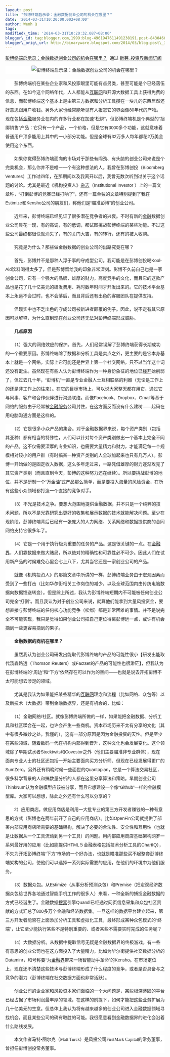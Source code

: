 ```yaml
--- 
layout: post 
title: "彭博终端启示录：金融数据创业公司的机会在哪里？"
date: '2014-03-31T10:20:00.002+08:00' 
author: Wenh Q
tags:
modified\_time: '2014-03-31T10:20:32.087+08:00' 
blogger\_id: tag:blogger.com,1999:blog-4961947611491238191.post-8430466422505057521
blogger\_orig\_url: http://binaryware.blogspot.com/2014/03/blog-post\_31.html
---
```

[彭博终端启示录：金融数据创业公司的机会在哪里？](http://news.pedaily.cn/newseed/201403/20140328362456.shtml)  通过
[新芽\_投资界新闻订阅](http://www.pedaily.cn/)
<div dir="ltr"
style="color: #303030; font-size: 14px; line-height: 20px; margin-top: 15px;">



<div
style="background-color: white; color: #252525; font-family: 宋体B8B体, arial; line-height: 28px; text-align: center;">

![彭博终端启示录：金融数据创业公司的机会在哪里？](http://pic.pedaily.cn/201403/20140328@35663.jpg)

</div>

<div
style="background-color: white; color: #252525; font-family: 宋体B8B体, arial; line-height: 28px;">

　　彭博终端机在某些企业家和风投家眼里可能有点另类，甚至可能是个已经落伍的东西。在如今这个网络年代，人人都能从[互联网](http://news.pedaily.cn/industry/%E4%BA%92%E8%81%94%E7%BD%91/)和开源大数据工具上获得免费的信息，而彭博终端这个基本上是由第三方数据和分析工具攒在一块儿的东西居然还好意思跟用户收钱。另外大家也经常能听见有人报怨它的界面像80年代的产物。现在包括[金融](http://news.pedaily.cn/industry/%E9%87%91%E8%9E%8D/)服务业在内的许多行业都在加速“松绑”，但彭博终端机是个典型的“捆绑销售”产品：它只有一个产品，一个价格，但是它有3000多个功能，这就意味着普通用户顶多能用上其中的一小部分功能。但是全球有32万多人每年都花2万美金使用这个东西。

</div>

<div
style="background-color: white; color: #252525; font-family: 宋体B8B体, arial; line-height: 28px;">

　　如果你觉得彭博终端面向的市场对于那些有闯劲、有头脑的创业公司来说是个完美机会，那么你并不是唯一一个有这种想法的人。我曾在彭博创投（Bloomberg
Ventures）工作过四年，在那期间以及我离开以后，我曾无数次听到过关于这个话题的讨论。尤其是最近《机构投资人》[杂志](http://news.pedaily.cn/industry/%E6%9D%82%E5%BF%97/)（Institutional
Investor
）上的一篇文章称，“打倒彭博的竞赛已经打响了”，还有一篇单独的文章特别提到了我在Estimize和Kensho公司的朋友们，称他们是“瞄准彭博”的创业公司。

</div>

<div
style="background-color: white; color: #252525; font-family: 宋体B8B体, arial; line-height: 28px;">

　　近年来，彭博终端已经见证了很多潜在竞争者的兴衰。不时有新的[金融](http://news.pedaily.cn/industry/%E9%87%91%E8%9E%8D/)数据创业公司昙花一现，有的高调，有的低调，都试图挑战彭博终端的某些功能。不过这些公司最终都很快就消失了，有的关门大吉，有的转行，还有的被人收购。

</div>

<div
style="background-color: white; color: #252525; font-family: 宋体B8B体, arial; line-height: 28px;">

　　究竟是为什么？那些做金融数据的创业公司的出路究竟在哪？

</div>

<div
style="background-color: white; color: #252525; font-family: 宋体B8B体, arial; line-height: 28px;">

　　首先，彭博并不是那种人浮于事的守成型公司。我可能是在彭博创投喝Kool-Aid饮料喝得太多了，但是彭博留给我的印象非常深刻。彭博不久前自己也是一家创业公司，它有一个强大的品牌，雄厚的财力，高度竞争的文化，而且它的这款产品也是花了几十亿美元的研发费用、耗时数年时间才开发出来的。它的技术平台基本上永远不会过时，也不会落后，而且背后还有出色的客服团队在提供支持。

</div>

<div
style="background-color: white; color: #252525; font-family: 宋体B8B体, arial; line-height: 28px;">

　　但现实中也不乏出色的守成公司被新进者颠覆的例子。因此，说不定有其它原因可以解释，为什么直到现在创业公司还无法对彭博终端形成威胁。

</div>

<div
style="background-color: white; color: #252525; font-family: 宋体B8B体, arial; line-height: 28px;">

<span style="font-weight: bold;">　　几点原因</span>

</div>

<div
style="background-color: white; color: #252525; font-family: 宋体B8B体, arial; line-height: 28px;">

　　（1）强大的网络效应的保护。首先，人们经常误解了彭博终端获得长期成功的一个重要原因。彭博终端除了数据和分析工具是卖点之外，更主要的是它本身基本上就是一个网络。实际上它可能还是世界上第一个社交网络，只不过当年这个词还没有诞生。虽然现在有些人认为彭博终端作为一种身份象征的地位已[经开](http://zdb.pedaily.cn/enterprise/%E7%BB%8F%E5%BC%80/)始削弱了，但过去几十年，“彭博机”一直是专业金融人士互相联络的利器（无论是工作上的还是非工作上的往来）。在它的目标市场上，可以说大家整天都在用它，通过它与同事、客户和合作伙伴进行沟通联络。而像Facebook、Dropbox、Gmail等基于网络的服务由于经常被[金融服务](http://news.pedaily.cn/industry/%E9%87%91%E8%9E%8D%E6%9C%8D%E5%8A%A1/)公司封住，在这方面反而没有什么建树——起码在用电脑沟通方面是这样的。

</div>

<div
style="background-color: white; color: #252525; font-family: 宋体B8B体, arial; line-height: 28px;">

　　（2）它是很多小众产品的集合。对于金融数据界来说，每个资产类别（包括其亚种）都有相当的特殊性，人们可以针对每个资产类别做出一个基本上完全不同的产品。这不仅需要深厚的专业知识，也需要大量精力和财力，才能满足每一个规模相对较小的用户群（有时搞某一种资产类别的人全球加起来也只有几万人）。彭博一开始做的是固定收入数据，这么多年走过来，一路凭借雄厚的财力逐渐攻克了其它资产类别（而且直到今天，彭博的这种努力还在继续）。所以要挑战彭博的地位，并不是研制一个“万金油”式产品那么简单，而是要投入海量的风险资金，在所有这些小众领域都打造一个直接的竞争对手。

</div>

<div
style="background-color: white; color: #252525; font-family: 宋体B8B体, arial; line-height: 28px;">

　　（3）不光是技术之争。要想大范围地提供金融数据，并不只是一个纯粹的技术问题，所以不是光靠研究出更好的收集和展示数据的技术就能解决问题。至少在现阶段，彭博终端背后已经有一张庞大的人力网络、关系网络和数据提供商的合同网络支持它很多年了。

</div>

<div
style="background-color: white; color: #252525; font-family: 宋体B8B体, arial; line-height: 28px;">

　　（4）它是一个用于执行极为重要的任务的产品。这是很关键的一点。在[金融界](http://zdb.pedaily.cn/enterprise/%E9%87%91%E8%9E%8D%E7%95%8C/)，人们靠数据来做大赌局，所以绝对的精确性和可靠性必不可少。因此人们在试用新产品的时候难免心里会七上八下，尤其当它还是一家创业公司的产品。

</div>

<div
style="background-color: white; color: #252525; font-family: 宋体B8B体, arial; line-height: 28px;">

　　就像《机构投资人》的那篇文章中所讲的一样，彭博终端业务由于宏观因素而受到了一些打击（比如华尔街相关工作岗位的减少，以及全球范围内由传统电脑数据向数据馈送转变）。但是综上所述，我认为彭博终端短期内不可能被任何创业公司完全“打倒”。而且我认为对于创业公司来说，就算他们能拿到大量风投资金，要想直接与彭博终端的任何核心功能竞争（松绑）都是非常困难的事情。并不是说完全不可能实现，我只是觉得如果创业公司把自己定位得离彭博远一点，或许有机会摘到一些更容易摘到的果子。

</div>

<div
style="background-color: white; color: #252525; font-family: 宋体B8B体, arial; line-height: 28px;">

<span style="font-weight: bold;">　　金融数据的商机在哪里？</span>

</div>

<div
style="background-color: white; color: #252525; font-family: 宋体B8B体, arial; line-height: 28px;">

　　虽然我认为创业公司研发出能取代彭博终端的产品的可能性很小【研发出能取代汤森路透（Thomson
Reuters）或Factset的产品的可能性也很渺茫】，但我认为在彭博终端的“周边”和“下方”依然存在可以作为的空间——也就是说去开拓彭博不太可能想去涉足的领域。

</div>

<div
style="background-color: white; color: #252525; font-family: 宋体B8B体, arial; line-height: 28px;">

　　尤其是我认为如果能把某些精华的[互联网](http://news.pedaily.cn/industry/%E4%BA%92%E8%81%94%E7%BD%91/)理念和流程（比如网络、众包等）以及新技术（大数据）带到金融数据界，还是有机会的，比如：

</div>

<div
style="background-color: white; color: #252525; font-family: 宋体B8B体, arial; line-height: 28px;">

　　（1）金融网络/社区。就像彭博终端所做的一样，如果能把金融数据、分析工具和社区糅合在一起，也许会产生一些商机。资本市场历来不太有分享的文化（其中有很多微妙之处，我懂的），这有一部分原因是因为金融投资的天性。但是至少在某些领域，随着数码一代在机构内部得到晋升，这种文化也会发展变化。这个领域除了早期试水者Stocktwits和Covestor之外（他们主要瞄准非专业群体），现在面向专业人士的社区还包括一开始主要面向买方分析师、但现在已经发展得更广的SumZero。另外还有稍晚时候一些面世的Quantopian，它是一个算法交易社区，很多科学背景的人和搞数量分析的人都在这里分享算法和策略。早期创业公司ThinkNum认为金融模型应该被分享，而且它想建设一个像“Github”一样的金融模型库。大家可以想想，除此之外还有什么可以分享的？

</div>

<div
style="background-color: white; color: #252525; font-family: 宋体B8B体, arial; line-height: 28px;">

　　2）应用商店。做应用商店是利用一大批专业的第三方开发者赚钱的一种有意思的方式（彭博也在两年前开了自己的应用商店）。比如OpenFin公司就提供了部署内部应用商店所需要的基础架构，解决了必要的合法性、安全性和互用性（也就是让数据从一个工具流动到另一个工具）的问题。用内部应用商店基础架构网罗一系列最好用的应用（比如能提供HTML５金融表格包括技术分析工具的ChartIQ），不失为开拓彭博终端“下方”市场的一个好办法，也就是瞄准那些买不起整套彭博终端架构的公司，使他们可以选择一系列实际需要的应用，在他们的环境中为他们服务。

</div>

<div
style="background-color: white; color: #252525; font-family: 宋体B8B体, arial; line-height: 28px;">

　　（3）数据众包。从Estimize（从事分析预测众包）和Premise（把宏观经济数据众包给世界各地通过智能手机工作的很多人）来看，一种全新的捕捉金融数据的方式已经诞生了。金融数据[搜索](http://news.pedaily.cn/industry/%E6%90%9C%E7%B4%A2/)引擎Quandl已经通过网页信息采集和众包社区贡献的方式汇总了800多万个金融和经济数据集。一旦这样的数据平台建立起来，第三方开发者能否在上面添加分析工具和虚拟化工具，最终形成某种众包模式的“终端”，让它至少能执行某些不是特别重要的、或者某些不需要实时完成的任务呢？

</div>

<div
style="background-color: white; color: #252525; font-family: 宋体B8B体, arial; line-height: 28px;">

　　（4）大数据分析。从数据中提取信号无疑是金融数据界的终极游戏，有一些有意思的创业公司也在这方面投入了大量精力，比如为华尔街提供社交数据分析的Dataminr，和号称要“为[金融界](http://zdb.pedaily.cn/enterprise/%E9%87%91%E8%9E%8D%E7%95%8C/)带来一场智能助手革命”的Kensho。在市场定位上，现在还不清楚这些技术与彭博终端形成了什么程度的竞争，或者是否具备与之竞争的潜力（彭博终端在社交数据方面也非常活跃）。

</div>

<div
style="background-color: white; color: #252525; font-family: 宋体B8B体, arial; line-height: 28px;">

　　创业公司的企业家和风投资本家们面临的一个大问题是，某些根深蒂固的平台已经占据了市场利润最丰厚的领域，在这样的前提下，如何才能把这些业务扩展为几十亿美元的生意。但总体上我认为将有越来越多的创业公司进入金融数据领域寻找机会，而且某些公司的确有取胜的可能。我很愿意看到金融数据界的进化会沿着什么路线发展。

</div>

<div
style="background-color: white; color: #252525; font-family: 宋体B8B体, arial; line-height: 28px;">

<span
style="font-family: KaiTi_GB2312, KaiTi;">　　本文作者马特•图尔克（Matt
Turck）是风投公司FirstMark
Capital的常务董事，曾担任彭博创投常务董事。</span>

</div>

</div>
